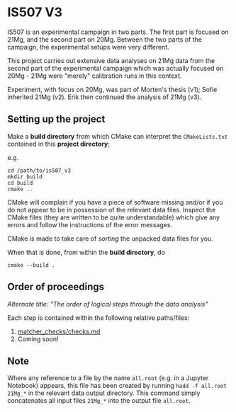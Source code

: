 # IS507 V3

IS507 is an experimental campaign in two parts.
The first part is focused on 21Mg, and the second part on 20Mg.
Between the two parts of the campaign, the experimental setups were very different.

This project carries out extensive data analyses on 21Mg data from the second part of 
the experimental campaign which was actually focused on 20Mg - 21Mg were "merely" 
calibration runs in this context.

Experiment, with focus on 20Mg, was part of Morten's thesis (v1); Sofie inherited 21Mg (v2).
Erik then continued the analysis of 21Mg (v3).

## Setting up the project

Make a **build directory** from which CMake can interpret the `CMakeLists.txt` contained 
in this **project directory**;

e.g.

```shell
cd /path/to/is507_v3
mkdir build
cd build
cmake ..
```

CMake will complain if you have a piece of software missing and/or if you do not appear 
to be in possession of the relevant data files.
Inspect the CMake files (they are written to be quite understandable) which give any 
errors and follow the instructions of the error messages.

CMake is made to take care of *sorting* the unpacked data files for you.

When that is done, from within the **build directory**, do

```shell
cmake --build .
```

## Order of proceedings

*Alternate title: "The order of logical steps through the data analysis"*

Each step is contained within the following relative paths/files:

1. [matcher_checks/checks.md](matcher_checks/checks.md)
2. Coming soon!

## Note

Where any reference to a file by the name `all.root` (e.g. in a Jupyter Notebook) appears, 
this file has been created by running `hadd -f all.root 21Mg_*` in the relevant data 
output directory.
This command simply concatenates all input files `21Mg_*` into the output file `all.root`.